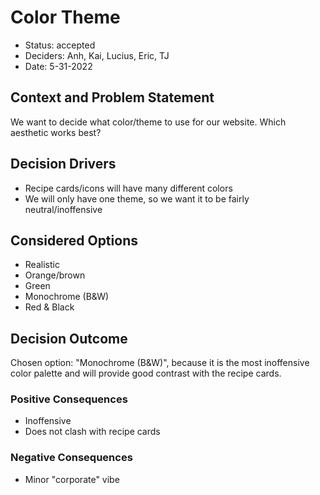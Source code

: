 # Color Theme

* Status: accepted <!-- optional -->
* Deciders: Anh, Kai, Lucius, Eric, TJ <!-- optional -->
* Date: 5-31-2022 <!-- optional -->

## Context and Problem Statement

We want to decide what color/theme to use for our website. Which aesthetic works best?

## Decision Drivers <!-- optional -->

* Recipe cards/icons will have many different colors
* We will only have one theme, so we want it to be fairly neutral/inoffensive

## Considered Options

* Realistic
* Orange/brown
* Green
* Monochrome (B&W)
* Red & Black

## Decision Outcome

Chosen option: "Monochrome (B&W)", because it is the most inoffensive color palette and will provide good contrast with the recipe cards.

### Positive Consequences <!-- optional -->

* Inoffensive
* Does not clash with recipe cards

### Negative Consequences <!-- optional -->

* Minor "corporate" vibe
